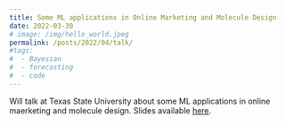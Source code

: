 ```yaml
---
title: Some ML applications in Online Marketing and Molecule Design
date: 2022-03-30
# image: /img/hello_world.jpeg
permalink: /posts/2022/04/talk/
#tags:
#  - Bayesian
#  - forecasting
#  - code
---
```


Will talk at Texas State University about some ML applications in online maerketing and molecule design.
Slides available [here](/files/texas_state_1.pdf).